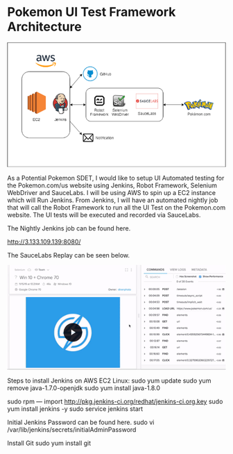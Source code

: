 # Pokemon UI Test Framework Architecture

![Test Framework Architecture](Pokemon.png)

As a Potential Pokemon SDET, I would like to setup UI Automated testing for the Pokemon.com/us website using Jenkins, Robot Framework, Selenium WebDriver and SauceLabs.
I will be using AWS to spin up a EC2 instance which will Run Jenkins. From Jenkins, I will have an automated nightly job that will call the Robot Framework to run all the UI Test on the Pokemon.com website.
The UI tests will be executed and recorded via SauceLabs.

The Nightly Jenkins job can be found here.

http://3.133.109.139:8080/

The SauceLabs Replay can be seen below.

![SauceLab_Replau](saucelab_replay.gif)

Steps to install Jenkins on AWS EC2 Linux:
   sudo yum update
   sudo yum remove java-1.7.0-openjdk
   sudo yum install java-1.8.0

   sudo rpm — import http://pkg.jenkins-ci.org/redhat/jenkins-ci.org.key
   sudo yum install jenkins -y
   sudo service jenkins start

Initial Jenkins Password can be found here.
   sudo vi /var/lib/jenkins/secrets/initialAdminPassword

Install Git
    sudo yum install git

